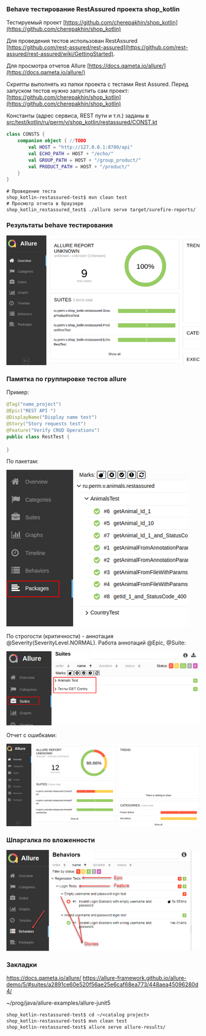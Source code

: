 ### Behave тестирование RestAssured проекта shop_kotlin

Тестируемый проект [https://github.com/cherepakhin/shop_kotlin](https://github.com/cherepakhin/shop_kotlin)

Для проведения тестов использован RestAssured<br/>
 [https://github.com/rest-assured/rest-assured](https://github.com/rest-assured/rest-assured/wiki/GettingStarted).

Для просмотра отчетов Allure [https://docs.qameta.io/allure/](https://docs.qameta.io/allure/)

Скрипты выполнять из папки проекта с тестами Rest Assured. 
Перед запуском тестов нужно запустить сам проект:
[https://github.com/cherepakhin/shop_kotlin](https://github.com/cherepakhin/shop_kotlin)

Константы (адрес сервиса, REST пути и т.п.) заданы в [src/test/kotlin/ru/perm/v/shop_kotlin/restassured/CONST.kt](https://github.com/cherepakhin/shop_kotlin_reastassured_test/blob/dev/src/test/kotlin/ru/perm/v/shop_kotlin/restassured/CONSTS.kt)

````kotlin
class CONSTS {
    companion object { //TODO
        val HOST = "http://127.0.0.1:8780/api"
        val ECHO_PATH = HOST + "/echo/"
        val GROUP_PATH = HOST + "/group_product/"
        val PRODUCT_PATH = HOST + "/product/"
    }
}

````
```shell
# Проведение теста
shop_kotlin-restassured-test$ mvn clean test
# Просмотр отчета в браузере
shop_kotlin_restassured_test$ ./allure serve target/surefire-reports/
```

### Результаты behave тестирования

![Результаты behave тестирования](doc/result_test.png)

### Памятка по группировке тестов allure

Пример:

```java
@Tag("name_project")
@Epic("REST API ")
@DisplayName("Display name test") 
@Story("Story requests test")
@Feature("Verify CRUD Operations")
public class RestTest {
 
}

```

По пакетам:

![По пакетам](doc/group_by_package.png)

По строгости (критичности) - аннотация @Severity(SeverityLevel.NORMAL). Работа аннотаций @Epic, @Suite:

![@DisplayName или Suites](doc/group_by_suites.png)

Отчет с ошибками:

![Отчет с ошибками](doc/result_test_error.png)

### Шпаргалка по вложенности

![Epic-Feature-Story](doc/hierarchy.png)

### Закладки

https://docs.qameta.io/allure/
https://allure-framework.github.io/allure-demo/5/#suites/a2891ce60e520f56ae25e6caf68ea773/448aea45096280d4/

~/prog/java/allure-examples/allure-junit5

````shell
shop_kotlin-restassured-test$ cd ~/<catalog project>
shop_kotlin-restassured-test$ mvn clean test
shop_kotlin-restassured-test$ allure serve allure-results/
````